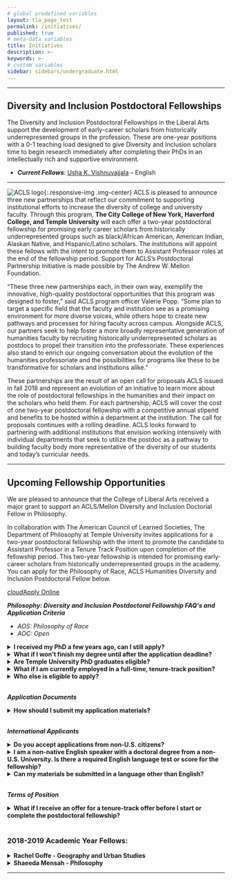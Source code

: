 ```yaml
---
# global predefined variables
layout: tla_page_test
permalink: /initiatives/
published: true
# meta-data variables
title: Initiatives
description: >-
keywords: >-
# custom variables
sidebar: sidebars/undergraduate.html
---
```

___

## Diversity and Inclusion Postdoctoral Fellowships
The Diversity and Inclusion Postdoctoral Fellowships in the Liberal Arts support the development of early-career scholars from historically underrepresented groups in the profession. These are one-year positions with a 0-1 teaching load designed to give Diversity and Inclusion scholars time to begin research immediately after completing their PhDs in an intellectually rich and supportive environment. 

- **_Current Fellows_**: [Usha K. Vishnuvajjala](https://liberalarts.temple.edu/academics/faculty/vishnuvajjala-usha) – English<br>

___

![ACLS logo]({{site.baseurl}}/media/fullaclslogo.png){:.responsive-img .img-center}
ACLS is pleased to announce three new partnerships that reflect our commitment to supporting institutional efforts to increase the diversity of college and university faculty. Through this program, **The City College of New York, Haverford College, and Temple University** will each offer a two-year postdoctoral fellowship for promising early career scholars from historically underrepresented groups such as black/African American, American Indian, Alaskan Native, and Hispanic/Latino scholars. The institutions will appoint these fellows with the intent to promote them to Assistant Professor roles at the end of the fellowship period. Support for ACLS’s Postdoctoral Partnership Initiative is made possible by The Andrew W. Mellon Foundation.

“These three new partnerships each, in their own way, exemplify the innovative, high-quality postdoctoral opportunities that this program was designed to foster,” said ACLS program officer Valerie Popp. “Some plan to target a specific field that the faculty and institution see as a promising environment for more diverse voices, while others hope to create new pathways and processes for hiring faculty across campus. Alongside ACLS, our partners seek to help foster a more broadly representative generation of humanities faculty by recruiting historically underrepresented scholars as postdocs to propel their transition into the professoriate. These experiences also stand to enrich our ongoing conversation about the evolution of the humanities professoriate and the possibilities for programs like these to be transformative for scholars and institutions alike.” 

These partnerships are the result of an open call for proposals ACLS issued in fall 2018 and represent an evolution of an initiative to learn more about the role of postdoctoral fellowships in the humanities and their impact on the scholars who held them. For each partnership, ACLS will cover the cost of one two-year postdoctoral fellowship with a competitive annual stipend and benefits to be hosted within a department at the institution. The call for proposals continues with a rolling deadline.  ACLS looks forward to partnering with additional institutions that envision working intensively with individual departments that seek to utilize the postdoc as a pathway to building faculty body more representative of the diversity of our students and today’s curricular needs.

___

## Upcoming Fellowship Opportunities
We are pleased to announce that the College of Liberal Arts received a major grant to support an ACLS/Mellon Diversity and Inclusion Doctorial Fellow in Philosophy.

In collaboration with The American Council of Learned Societies, The Department of Philosophy at Temple University invites applications for a two-year postdoctoral fellowship with the intent to promote the candidate to Assistant Professor in a Tenure Track Position upon completion of the fellowship period. This two-year fellowship is intended for promising early-career scholars from historically underrepresented groups in the academy. You can apply for the Philosophy of Race, ACLS Humanities Diversity and Inclusion Postdoctoral Fellow below. 

<a class="waves-effect waves-light btn-large" href="https://apply.interfolio.com/69355"><i class="material-icons left">cloud</i>Apply Online</a>

**_Philosophy: Diversity and Inclusion Postdoctoral Fellowship FAQ's and Application Criteria_**<br>
- _AOS: Philosophy of Race_<br>
- _AOC: Open_<br>

<details>
  <summary><strong>I received my PhD a few years ago, can I still apply?</strong></summary>
<p>Yes, you are eligible to apply as long as you have completed your PhD after September 1, 2017.</p>
</details>

<details>
  <summary><strong>What if I won’t finish my degree until after the application deadline?</strong></summary>
<p>Your dissertation advisor should mention in the reference letter that you are on-target to complete the requirements for the PhD by September 1, 2020.</p>
</details>

<details>
  <summary><strong>Are Temple University PhD graduates eligible?</strong></summary>
<p>No, Temple University PhD graduates are not eligible for this position.</p>
</details>

<details>
  <summary><strong>What if I am currently employed in a full-time, tenure-track position?</strong></summary>
<p>Eligible applicants will not hold an appointment in a tenure track position.</p>
</details>

<details>
  <summary><strong>Who else is eligible to apply?</strong></summary>
<p>Scholars who have held or currently hold terminal postdoctoral positions are eligible to apply.</p>
</details><br>

**_Application Documents_**<br>

<details>
  <summary><strong>How should I submit my application materials?</strong></summary>
<p>All documents must be submitted to the Philosophy department at Temple University via Interfolio.</p>
</details><br>

**_International Applicants_**<br>

<details>
  <summary><strong>Do you accept applications from non-U.S. citizens?</strong></summary>
<p>Preference is given to those with US citizenship or permanent residency status. This program exists to support historically underrepresented groups in the academy. Citizenship is viewed as a positive asset.</p>
</details>

<details>
  <summary><strong>I am a non-native English speaker with a doctoral degree from a non-U.S. University. Is there a required English language test or score for the fellowship?</strong></summary>
<p>There is no official English test required but Fellows will be required to have a high degree of fluency in English in order to teach. Certification of English language proficiency will be required, usually via a telephone or skype interview.</p>
</details>

<details>
  <summary><strong>Can my materials be submitted in a language other than English?</strong></summary>
<p>All documents must be submitted in English.</p>
</details><br>

**_Terms of Position_**<br>

<details>
  <summary><strong>What if I receive an offer for a tenure-track offer before I start or complete the postdoctoral fellowship?</strong></summary>
<p>The ACLS Postdoctoral Fellow may not hold any other appointment during the period of the fellowship.</p>
</details><br>

### 2018-2019 Academic Year Fellows:

<details>
  <summary><strong>Rachel Goffe - Geography and Urban Studies</strong></summary>
<p>Rachel is a human geographer and a licensed architect. Her research focuses on the relationships among the built environment, land rights, and livelihood, questioning how these relationships structure—and are structured by—the racial capitalist state. She has done research in Jamaica, where she is originally from, and in Philadelphia, where she has lived for many years. Through ethnographic research in informal settlements in Jamaica, she investigated the enactment of new policy regarding squatting, explicating how that process was shaped by regional traditions and the engagement of residents with varied aspects of the state—from social welfare to enforcement agencies. In Philadelphia, Dr. Goffe worked with community organizations struggling against dispossession, shrinking public services, and low wages. With residents, she co-produced media, research, education, and GIS analysis to articulate alternative visions for the city. The resulting radio and video pieces aired on community low power radio, community access TV and internet platforms, but most importantly they aided in building relationships with other organizers. Dr. Goffe earned a Bachelor’s in Architecture from Temple University and a Ph.D. from the Graduate Center of the City University of New York.</p>
  
<p>Dr. Goffe is an Assistant Professor in the Department of Human Geography at the University of Toronto-Scarborough.</p>
</details>

<details>
  <summary><strong>Shaeeda Mensah - Philosophy</strong></summary>
<p>Shaeeda is currently serving as a Diversity Postdoctoral Fellow in the Department of Philosophy. She received a Ph.D. in Philosophy from Pennsylvania State University. Her research focuses on the intersections of race and gender, punishment, and state violence. In particular, she explores the over emphasis of Black men's experiences, and the marginalization of Black women's experiences in analyses of mass incarceration and police violence. She has taught a wide range of classes in both philosophy and women, gender, and sexuality studies. These classes include but are not limited to philosophy of law, race, class, gender and mass incarceration, social and political philosophy, ethics, logic, philosophy of the Black experience, Black feminism(s), feminist theory, women's violences through time, and controversies in love and sex.</p>
  
<p>Dr. Mensah is a visiting Assistant Professor at Frankiln and Marshall College.</p>
</details>

___
